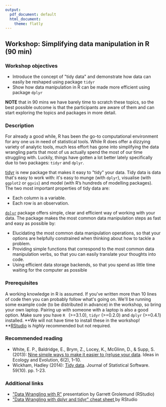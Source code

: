 ```yaml
---
output:
  pdf_document: default
  html_document:
    theme: flatly
---
```


## Workshop: Simplifying data manipulation in R (90 min)

### Workshop objectives

* Introduce the concept of "tidy data" and demonstrate how data can easily be 
reshaped using package `tidyr`
* Show how data manipulation in R can be made more efficient using package 
`dplyr`

**NOTE** that in 90 mins we have barely time to scratch these topics, so the 
best possible outcome is that the participants are aware of them and can start 
exploring the topics and packages in more detail. 

### Description

For already a good while, R has been *the* go-to computational environment for 
any one us in need of statistical tools. While R does offer a dizzying variety
of analytic tools, much less effort has gone into simplifying the data 
wrangling parts that most of us actually spend the most of our time
struggling with. Luckily, things have gotten a lot better lately specifically
due to two packages: `tidyr` and `dplyr`.

[tidyr](http://blog.rstudio.org/2014/07/22/introducing-tidyr/) is new package 
that makes it easy to "tidy" your data. Tidy data is data that's easy to work 
with: it's easy to munge (with `dplyr`), visualise (with `ggplot2` or `ggvis`) 
and model (with R’s hundreds of modelling packages). The two most important 
properties of tidy data are:

* Each column is a variable.
* Each row is an observation.

[`dplyr`](http://cran.rstudio.com/web/packages/dplyr/vignettes/introduction.html) 
package offers simple, clear and efficient way of working with your data. The 
package makes the most common data manipulation steps as fast and easy as 
possible by:

* Elucidating the most common data manipulation operations, so that your
  options are helpfully constrained when thinking about how to tackle a
  problem.
* Providing simple functions that correspond to the most common
  data manipulation verbs, so that you can easily translate your thoughts
  into code.
* Using efficient data storage backends, so that you spend as little time
  waiting for the computer as possible

### Prerequisites

A working knowledge in R is assumed. If you've written more than 10 lines of 
code then you can probably follow what's going on. We'll be running some example 
code (to be distributed in advance) in the workshop, so bring your own laptop.
Pairing up with someone with a laptop is also a good option. Make sure you have 
`R ` (>=3.1.0), `tidyr` (>=0.2.0) and `dplyr` (>=0.4.1) installed. **We will not 
have time to install these in the workshop! **[RStudio](http://www.rstudio.com/) 
is *highly* recommended but not required.

### Recommended reading

* White, E. P., Baldridge, E., Brym, Z., Locey, K., McGlinn, D., & Supp, S. 
(2013): [Nine simple ways to make it easier to (re)use your data](http://library.queensu.ca/ojs/index.php/IEE/article/view/4608). Ideas in 
Ecology and Evolution, 6(2), 1–10.
* Wickham, Hadley (2014): [Tidy data](http://www.jstatsoft.org/v59/i10/paper).
Journal of Statistical Software. 59(10). pp. 1-23.


### Additional links

* ["Data Wrangling with R"](http://bit.ly/wrangling-webinar) presentation by
Garrett Grolemund (RStudio)
* ["Data Wrangling with dplyr and tidyr" cheat sheet ](http://www.rstudio.com/wp-content/uploads/2015/02/data-wrangling-cheatsheet.pdf)
by RStudio
